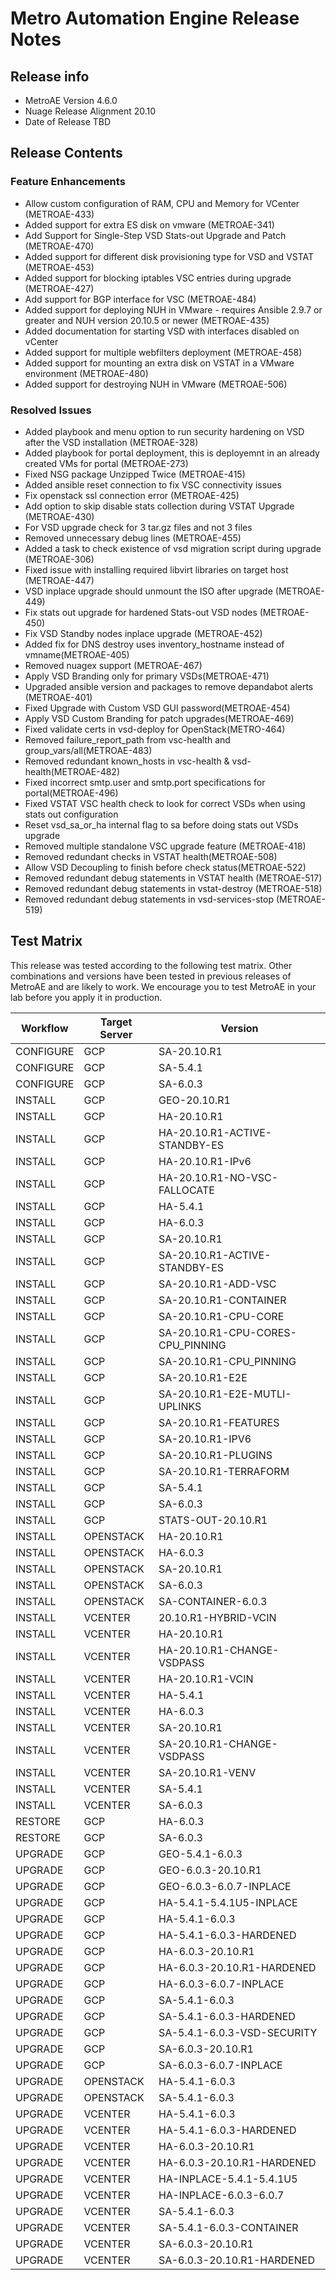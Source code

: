 # Metro Automation Engine Release Notes

## Release info

* MetroAE Version 4.6.0
* Nuage Release Alignment 20.10
* Date of Release TBD

## Release Contents

### Feature Enhancements

* Allow custom configuration of RAM, CPU and Memory for VCenter (METROAE-433)
* Added support for extra ES disk on vmware (METROAE-341)
* Add Support for Single-Step VSD Stats-out Upgrade and Patch (METROAE-470)
* Added support for different disk provisioning type for VSD and VSTAT (METROAE-453)
* Added support for blocking iptables VSC entries during upgrade (METROAE-427)
* Add support for BGP interface for VSC (METROAE-484)
* Added support for deploying NUH in VMware - requires Ansible 2.9.7 or greater and NUH version 20.10.5 or newer (METROAE-435)
* Added documentation for starting VSD with interfaces disabled on vCenter
* Added support for multiple webfilters deployment (METROAE-458)
* Added support for mounting an extra disk on VSTAT in a VMware environment (METROAE-480)
* Added support for destroying NUH in VMware (METROAE-506)

### Resolved Issues

* Added playbook and menu option to run security hardening on VSD after the VSD installation (METROAE-328)
* Added playbook for portal deployment, this is deployemnt in an already created VMs for portal (METROAE-273)
* Fixed NSG package Unzipped Twice (METROAE-415)
* Added ansible reset connection to fix VSC connectivity issues
* Fix openstack ssl connection error (METROAE-425)
* Add option to skip disable stats collection during VSTAT Upgrade (METROAE-430)
* For VSD upgrade check for 3 tar.gz files and not 3 files
* Removed unnecessary debug lines (METROAE-455)
* Added a task to check existence of vsd migration script during upgrade (METROAE-306)
* Fixed issue with installing required libvirt libraries on target host (METROAE-447)
* VSD inplace upgrade should unmount the ISO after upgrade (METROAE-449)
* Fix stats out upgrade for hardened Stats-out VSD nodes (METROAE-450)
* Fix VSD Standby nodes inplace upgrade (METROAE-452)
* Added fix for DNS destroy uses inventory_hostname instead of vmname(METROAE-405)
* Removed nuagex support (METROAE-467)
* Apply VSD Branding only for primary VSDs(METROAE-471)
* Upgraded ansible version and packages to remove depandabot alerts (METROAE-401)
* Fixed Upgrade with Custom VSD GUI password(METROAE-454)
* Apply VSD Custom Branding for patch upgrades(METROAE-469)
* Fixed validate certs in vsd-deploy for OpenStack(METRO-464)
* Removed failure_report_path from vsc-health and group_vars/all(METROAE-483)
* Removed redundant known_hosts in vsc-health & vsd-health(METROAE-482)
* Fixed incorrect smtp.user and smtp.port specifications for portal(METROAE-496)
* Fixed VSTAT VSC health check to look for correct VSDs when using stats out configuration
* Reset vsd_sa_or_ha internal flag to sa before doing stats out VSDs upgrade
* Removed multiple standalone VSC upgrade feature (METROAE-418)
* Removed redundant checks in VSTAT health(METROAE-508)
* Allow VSD Decoupling to finish before check status(METROAE-522)
* Removed redundant debug statements in VSTAT health (METROAE-517)
* Removed redundant debug statements in vstat-destroy (METROAE-518)
* Removed redundant debug statements in vsd-services-stop (METROAE-519)

## Test Matrix

This release was tested according to the following test matrix. Other combinations and versions have been tested in previous releases of MetroAE and are likely to work. We encourage you to test MetroAE in your lab before you apply it in production.

Workflow   | Target Server   | Version
---------- | --------------- | --------------------
CONFIGURE  | GCP             | SA-20.10.R1         
CONFIGURE  | GCP             | SA-5.4.1            
CONFIGURE  | GCP             | SA-6.0.3            
INSTALL    | GCP             | GEO-20.10.R1        
INSTALL    | GCP             | HA-20.10.R1         
INSTALL    | GCP             | HA-20.10.R1-ACTIVE-STANDBY-ES
INSTALL    | GCP             | HA-20.10.R1-IPv6    
INSTALL    | GCP             | HA-20.10.R1-NO-VSC-FALLOCATE
INSTALL    | GCP             | HA-5.4.1            
INSTALL    | GCP             | HA-6.0.3            
INSTALL    | GCP             | SA-20.10.R1         
INSTALL    | GCP             | SA-20.10.R1-ACTIVE-STANDBY-ES
INSTALL    | GCP             | SA-20.10.R1-ADD-VSC
INSTALL    | GCP             | SA-20.10.R1-CONTAINER
INSTALL    | GCP             | SA-20.10.R1-CPU-CORE
INSTALL    | GCP             | SA-20.10.R1-CPU-CORES-CPU_PINNING
INSTALL    | GCP             | SA-20.10.R1-CPU_PINNING
INSTALL    | GCP             | SA-20.10.R1-E2E     
INSTALL    | GCP             | SA-20.10.R1-E2E-MUTLI-UPLINKS
INSTALL    | GCP             | SA-20.10.R1-FEATURES
INSTALL    | GCP             | SA-20.10.R1-IPV6    
INSTALL    | GCP             | SA-20.10.R1-PLUGINS
INSTALL    | GCP             | SA-20.10.R1-TERRAFORM
INSTALL    | GCP             | SA-5.4.1            
INSTALL    | GCP             | SA-6.0.3            
INSTALL    | GCP             | STATS-OUT-20.10.R1  
INSTALL    | OPENSTACK       | HA-20.10.R1         
INSTALL    | OPENSTACK       | HA-6.0.3            
INSTALL    | OPENSTACK       | SA-20.10.R1         
INSTALL    | OPENSTACK       | SA-6.0.3            
INSTALL    | OPENSTACK       | SA-CONTAINER-6.0.3  
INSTALL    | VCENTER         | 20.10.R1-HYBRID-VCIN
INSTALL    | VCENTER         | HA-20.10.R1         
INSTALL    | VCENTER         | HA-20.10.R1-CHANGE-VSDPASS
INSTALL    | VCENTER         | HA-20.10.R1-VCIN    
INSTALL    | VCENTER         | HA-5.4.1            
INSTALL    | VCENTER         | HA-6.0.3            
INSTALL    | VCENTER         | SA-20.10.R1         
INSTALL    | VCENTER         | SA-20.10.R1-CHANGE-VSDPASS
INSTALL    | VCENTER         | SA-20.10.R1-VENV    
INSTALL    | VCENTER         | SA-5.4.1            
INSTALL    | VCENTER         | SA-6.0.3            
RESTORE    | GCP             | HA-6.0.3            
RESTORE    | GCP             | SA-6.0.3            
UPGRADE    | GCP             | GEO-5.4.1-6.0.3     
UPGRADE    | GCP             | GEO-6.0.3-20.10.R1  
UPGRADE    | GCP             | GEO-6.0.3-6.0.7-INPLACE
UPGRADE    | GCP             | HA-5.4.1-5.4.1U5-INPLACE
UPGRADE    | GCP             | HA-5.4.1-6.0.3      
UPGRADE    | GCP             | HA-5.4.1-6.0.3-HARDENED
UPGRADE    | GCP             | HA-6.0.3-20.10.R1   
UPGRADE    | GCP             | HA-6.0.3-20.10.R1-HARDENED
UPGRADE    | GCP             | HA-6.0.3-6.0.7-INPLACE
UPGRADE    | GCP             | SA-5.4.1-6.0.3      
UPGRADE    | GCP             | SA-5.4.1-6.0.3-HARDENED
UPGRADE    | GCP             | SA-5.4.1-6.0.3-VSD-SECURITY
UPGRADE    | GCP             | SA-6.0.3-20.10.R1   
UPGRADE    | GCP             | SA-6.0.3-6.0.7-INPLACE
UPGRADE    | OPENSTACK       | HA-5.4.1-6.0.3      
UPGRADE    | OPENSTACK       | SA-5.4.1-6.0.3      
UPGRADE    | VCENTER         | HA-5.4.1-6.0.3      
UPGRADE    | VCENTER         | HA-5.4.1-6.0.3-HARDENED
UPGRADE    | VCENTER         | HA-6.0.3-20.10.R1   
UPGRADE    | VCENTER         | HA-6.0.3-20.10.R1-HARDENED
UPGRADE    | VCENTER         | HA-INPLACE-5.4.1-5.4.1U5
UPGRADE    | VCENTER         | HA-INPLACE-6.0.3-6.0.7
UPGRADE    | VCENTER         | SA-5.4.1-6.0.3      
UPGRADE    | VCENTER         | SA-5.4.1-6.0.3-CONTAINER
UPGRADE    | VCENTER         | SA-6.0.3-20.10.R1   
UPGRADE    | VCENTER         | SA-6.0.3-20.10.R1-HARDENED
